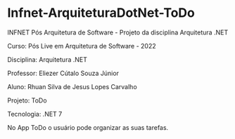 # Infnet-ArquiteturaDotNet-ToDo
INFNET Pós Arquitetura de Software - Projeto da disciplina Arquitetura .NET

Curso: Pós Live em Arquitetura de Software - 2022

Disciplina: Arquitetura .NET

Professor: Eliezer Cútalo Souza Júnior

Aluno: Rhuan Silva de Jesus Lopes Carvalho

Projeto: ToDo

Tecnologia: .NET 7

No App ToDo o usuário pode organizar as suas tarefas.
